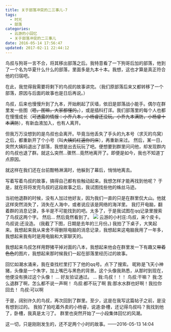 ```yaml
---
title: 关于部落冲突的二三事儿-7
tags:
  - 时光
  - 部落
categories:
  - 云游的小回忆
  - 关于部落冲突的二三事儿
date: 2016-05-14 17:56:47
updated: 2017-02-11 22:44:12
---
```


鸟叔与狗哥一言不合，将其移出部落之后。我特意看了一下狗哥后加的部落，他到了一个名为华夏什么什么的部落，里面多是九本十本。我想，这也才算是真正符合他的归宿吧。

在此，我觉得我需要将剩下的鸟叔的故事讲完。（我们原部落后来又都转移了一个部落，原因与后面的故事也是日后再说。）
<!--more-->

鸟叔，后来也慢慢升到了九本，开始刷起了灰墙，依旧是部落战小能手。偶尔在群里发一些图（<del datetime="2017-02-11T14:37:32+00:00">嗯，图嘛，大家都懂的。</del>），或是插科打诨。我们部落里的每个人也都在慢慢成长（<del datetime="2017-02-11T14:37:32+00:00">可透露的情报：小乔八本，小杨睿还没玩。小乔九本满防，小杨睿十本满防</del>），有新血液加入，也有人离开。

但我万万没想到的是鸟叔也会离开。毕竟当他丢失了手头的九本号（求灭的鸟窝）之后，都重新开了个小号（叫<del datetime="2017-02-11T14:37:32+00:00">大姨妈红遍你的床</del>），再重新来过。
然后，某一日，突然大姨妈退出了部落，我想是出去玩玩了吧。便想要到群里问问他，却发现群内的鸟叔也退了群。就这么突然…骤然…竟然地离开了。即便是如今，我也不知道丁点原因。

就这样在我们还在台前酣畅淋漓时，他躲到了幕后，悄悄地离去。

写着写着鸟叔的故事，搞得自己都有些触动起来。我想怎样才能再找到他呢？
于是，就在将将发完鸟叔的这段故事之后，我试图找些他的蛛丝马迹。

当初他退群的时候，没有人加过他好友，因为我们一直的只是在群里侃大山。他就这样突然消失了，消失在人海中，或者说应该是网络的海洋里。
我打开电脑，翻着群的消息记录，多半是不可能找到的吧。太多了，于是我试图在qq记录里搜索了鸟叔这两个字。
然后…
然后竟然看到了。
[![](https://yunyoujun.cn/wp-content/uploads/2017/02/22e645da81cb39db2b8976b2d7160924aa1830af.jpg)](https://yunyoujun.cn/wp-content/uploads/2017/02/22e645da81cb39db2b8976b2d7160924aa1830af.jpg)
云游的小村庄:鸟叔，来个皮卡。
鸟叔说:还没造。
(我截了下图，日期是去年的三月份。)
我拍了下桌子，大笑起来。我想起来我从来舍不得删除电脑的消息记录，我想起来这电脑我用了一年多，我想起来我有时是用电脑和大家聊天的。

我想起来鸟叔怎样用野猪平掉对面的八本，我想起来他会在群里发一下有趣又<del datetime="2017-02-11T14:37:32+00:00">带着色色</del>的图片，我想起来那时候我们一起在部落里经历过的故事。

回忆如潮水涌来，我在查找栏里打下了他的qq号。点下了搜索。
昵称是飞天小神猪，头像是一个朱字，加上嘴巴与黑色的背景。这个头像我熟悉，从那时到现在，他便没有换过这个头像！
…
好友验证通过。
…
我:鸟叔！！！
鸟叔:干嘛？
我:怎么退群了啊，怎么都不说一声啊！
鸟叔:都不玩了啊
我:那水水群也好啊！我拉你回去！
鸟叔:可以啊

于是，阔别许久的鸟叔，再次回到了群里。至少，这是在我写这篇帖子之前，是没有想到过的。
我拍了拍吃着外卖的小杨睿，说道:卧槽，还记得鸟叔吗？我找到他了，卧槽，我真是太刁了。
群里也突然开始了一小段集体回忆的风潮。

这一切，只是刚刚发生的，还不足两个小时的故事。——2016-05-13 14:04